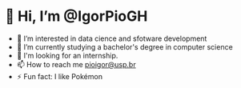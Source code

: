 # 👋 Hi, I’m @IgorPioGH
- 👀 I’m interested in data cience and sfotware development
- 🌱 I’m currently studying a bachelor's degree in computer science
- 💞️ I'm looking for an internship.
- 📫 How to reach me pioigor@usp.br
- ⚡ Fun fact: I like Pokémon

<!---
IgorPioGH/IgorPioGH is a ✨ special ✨ repository because its `README.md` (this file) appears on your GitHub profile.
You can click the Preview link to take a look at your changes.
--->
